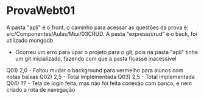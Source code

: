 # ProvaWebt01
A pasta "apli" é o front, o caminho para acessar as questões da prova é: src/Componentes/Aulas/Miui/03CRUD.
A pasta "express/crud" é o back, foi utilizado mongodb

 - Ocorreu um erro para upar o projeto para o git, pois na pasta "apli" tinha um git inicializado, fazendo com que a pasta
   ficasse inacessivel
   
Q01) 2,0 - Faltou mudar o background para vermelho para alunos com notas baixas
Q02) 2,5 - Total implementada
Q03) 2,5 - Total implementada
Q04) ?? - Tela de login feita, mas não foi feita conexão com banco, e nem criado a rota de navegação
